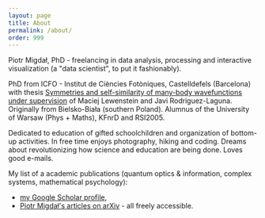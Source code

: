 ```yaml
---
layout: page
title: About
permalink: /about/
order: 999
---
```


Piotr Migdał, PhD - freelancing in data analysis, processing and interactive visualization (a "data scientist", to put it fashionably).

PhD from ICFO - Institut de Ciències Fotòniques, Castelldefels (Barcelona) with thesis [Symmetries and self-similarity of many-body wavefunctions under supervision](http://arxiv.org/abs/1412.6796) of Maciej Lewenstein and Javi Rodriguez-Laguna. Originally from Bielsko-Biała (southern Poland). Alumnus of the University of Warsaw (Phys + Maths), KFnrD and RSI2005.

Dedicated to education of gifted schoolchildren and organization of bottom-up activities. In free time enjoys photography, hiking and coding. Dreams about revolutionizing how science and education are being done. Loves good e-mails.

My list of a academic publications (quantum optics & information, complex systems, mathematical psychology):

* [my Google Scholar profile](https://scholar.google.pl/citations?user=JUwBsPAAAAAJ),
* [Piotr Migdał's articles on arXiv](http://arxiv.org/a/migdal_p_1.html) - all freely accessible.
